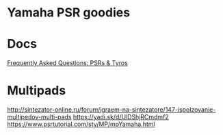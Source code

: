 # Yamaha PSR goodies
<!-- copyright: SeeJay & ReSampled -->

# Docs
[Frequently Asked Questions: PSRs & Tyros](https://www.psrtutorial.com/MB/zips/FAQ%202016.pdf)

# Multipads

http://sintezator-online.ru/forum/igraem-na-sintezatore/147-ispolzovanie-multipedov-multi-pads
https://yadi.sk/d/UlDShjRCmdmf2
https://www.psrtutorial.com/sty/MP/mpYamaha.html
